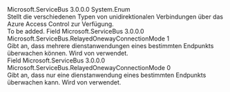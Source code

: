 <Type Name="RelayedOnewayConnectionMode" FullName="Microsoft.ServiceBus.RelayedOnewayConnectionMode">
  <TypeSignature Language="C#" Value="public enum RelayedOnewayConnectionMode" />
  <TypeSignature Language="ILAsm" Value=".class public auto ansi sealed RelayedOnewayConnectionMode extends System.Enum" />
  <TypeSignature Language="DocId" Value="T:Microsoft.ServiceBus.RelayedOnewayConnectionMode" />
  <TypeSignature Language="VB.NET" Value="Public Enum RelayedOnewayConnectionMode" />
  <TypeSignature Language="F#" Value="type RelayedOnewayConnectionMode = " />
  <AssemblyInfo>
    <AssemblyName>Microsoft.ServiceBus</AssemblyName>
    <AssemblyVersion>3.0.0.0</AssemblyVersion>
  </AssemblyInfo>
  <Base>
    <BaseTypeName>System.Enum</BaseTypeName>
  </Base>
  <Docs>
    <summary>Stellt die verschiedenen Typen von unidirektionalen Verbindungen über das Azure Access Control zur Verfügung.</summary>
    <remarks>To be added.</remarks>
  </Docs>
  <Members>
    <Member MemberName="Multicast">
      <MemberSignature Language="C#" Value="Multicast" />
      <MemberSignature Language="ILAsm" Value=".field public static literal valuetype Microsoft.ServiceBus.RelayedOnewayConnectionMode Multicast = int32(1)" />
      <MemberSignature Language="DocId" Value="F:Microsoft.ServiceBus.RelayedOnewayConnectionMode.Multicast" />
      <MemberSignature Language="VB.NET" Value="Multicast" />
      <MemberSignature Language="F#" Value="Multicast = 1" Usage="Microsoft.ServiceBus.RelayedOnewayConnectionMode.Multicast" />
      <MemberType>Field</MemberType>
      <AssemblyInfo>
        <AssemblyName>Microsoft.ServiceBus</AssemblyName>
        <AssemblyVersion>3.0.0.0</AssemblyVersion>
      </AssemblyInfo>
      <ReturnValue>
        <ReturnType>Microsoft.ServiceBus.RelayedOnewayConnectionMode</ReturnType>
      </ReturnValue>
      <MemberValue>1</MemberValue>
      <Docs>
        <summary>Gibt an, dass mehrere dienstanwendungen eines bestimmten Endpunkts überwachen können. Wird von <see cref="T:Microsoft.ServiceBus.NetEventRelayBinding" /> verwendet. </summary>
      </Docs>
    </Member>
    <Member MemberName="Unicast">
      <MemberSignature Language="C#" Value="Unicast" />
      <MemberSignature Language="ILAsm" Value=".field public static literal valuetype Microsoft.ServiceBus.RelayedOnewayConnectionMode Unicast = int32(0)" />
      <MemberSignature Language="DocId" Value="F:Microsoft.ServiceBus.RelayedOnewayConnectionMode.Unicast" />
      <MemberSignature Language="VB.NET" Value="Unicast" />
      <MemberSignature Language="F#" Value="Unicast = 0" Usage="Microsoft.ServiceBus.RelayedOnewayConnectionMode.Unicast" />
      <MemberType>Field</MemberType>
      <AssemblyInfo>
        <AssemblyName>Microsoft.ServiceBus</AssemblyName>
        <AssemblyVersion>3.0.0.0</AssemblyVersion>
      </AssemblyInfo>
      <ReturnValue>
        <ReturnType>Microsoft.ServiceBus.RelayedOnewayConnectionMode</ReturnType>
      </ReturnValue>
      <MemberValue>0</MemberValue>
      <Docs>
        <summary>Gibt an, dass nur eine dienstanwendung eines bestimmten Endpunkts überwachen kann. Wird von <see cref="T:Microsoft.ServiceBus.NetOnewayRelayBinding" /> verwendet.</summary>
      </Docs>
    </Member>
  </Members>
</Type>
